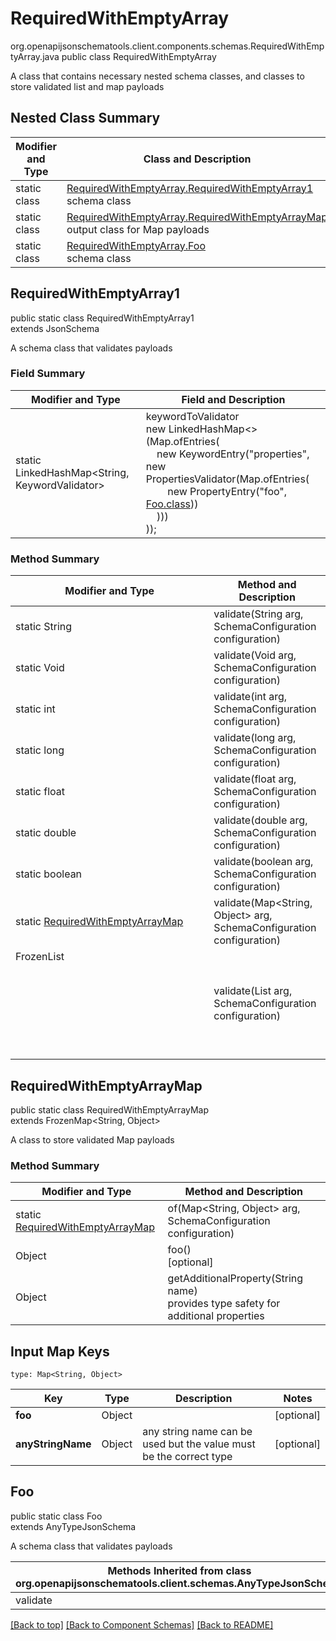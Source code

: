 # RequiredWithEmptyArray
org.openapijsonschematools.client.components.schemas.RequiredWithEmptyArray.java
public class RequiredWithEmptyArray

A class that contains necessary nested schema classes, and classes to store validated list and map payloads

## Nested Class Summary
| Modifier and Type | Class and Description |
| ----------------- | ---------------------- |
| static class | [RequiredWithEmptyArray.RequiredWithEmptyArray1](#requiredwithemptyarray1)<br> schema class |
| static class | [RequiredWithEmptyArray.RequiredWithEmptyArrayMap](#requiredwithemptyarraymap)<br> output class for Map payloads |
| static class | [RequiredWithEmptyArray.Foo](#foo)<br> schema class |

## RequiredWithEmptyArray1
public static class RequiredWithEmptyArray1<br>
extends JsonSchema

A schema class that validates payloads
### Field Summary
| Modifier and Type | Field and Description |
| ----------------- | ---------------------- |
| static LinkedHashMap<String, KeywordValidator> |keywordToValidator<br/>new LinkedHashMap<>(Map.ofEntries(<br/>&nbsp;&nbsp;&nbsp;&nbsp;new KeywordEntry("properties", new PropertiesValidator(Map.ofEntries(<br>&nbsp;&nbsp;&nbsp;&nbsp;&nbsp;&nbsp;&nbsp;&nbsp;new PropertyEntry("foo", [Foo.class](#foo)))<br>&nbsp;&nbsp;&nbsp;&nbsp;)))<br>)); |

### Method Summary
| Modifier and Type | Method and Description |
| ----------------- | ---------------------- |
| static String | validate(String arg, SchemaConfiguration configuration) |
| static Void | validate(Void arg, SchemaConfiguration configuration) |
| static int | validate(int arg, SchemaConfiguration configuration) |
| static long | validate(long arg, SchemaConfiguration configuration) |
| static float | validate(float arg, SchemaConfiguration configuration) |
| static double | validate(double arg, SchemaConfiguration configuration) |
| static boolean | validate(boolean arg, SchemaConfiguration configuration) |
| static [RequiredWithEmptyArrayMap](#requiredwithemptyarraymap) | validate(Map<String, Object> arg, SchemaConfiguration configuration) |
| FrozenList<Object> | validate(List<Object> arg, SchemaConfiguration configuration) |

## RequiredWithEmptyArrayMap
public static class RequiredWithEmptyArrayMap<br>
extends FrozenMap<String, Object>

A class to store validated Map payloads

### Method Summary
| Modifier and Type | Method and Description |
| ----------------- | ---------------------- |
| static [RequiredWithEmptyArrayMap](#requiredwithemptyarraymap) | of(Map<String, Object> arg, SchemaConfiguration configuration) |
| Object | foo()<br>[optional] |
| Object | getAdditionalProperty(String name)<br>provides type safety for additional properties |

## Input Map Keys
```
type: Map<String, Object>
```
| Key | Type |  Description | Notes |
| --- | ---- | ------------ | ----- |
| **foo** | Object |  | [optional] |
| **anyStringName** | Object | any string name can be used but the value must be the correct type | [optional] |

## Foo
public static class Foo<br>
extends AnyTypeJsonSchema

A schema class that validates payloads

| Methods Inherited from class org.openapijsonschematools.client.schemas.AnyTypeJsonSchema |
| ------------------------------------------------------------------ |
| validate                                                           |

[[Back to top]](#top) [[Back to Component Schemas]](../../../README.md#Component-Schemas) [[Back to README]](../../../README.md)
